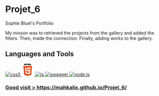 # Projet_6

Sophie Bluel's Portfolio

My misson was to retrieved the projects from the gallery and added the filters. Then, made the connection. 
Finally, adding works to the gallery. 
## Languages and Tools        
<p align="left"> 
<a href="https://developer.mozilla.org/fr/docs/Web/CSS" target="_blank" rel="noreferrer"> <img src="https://upload.wikimedia.org/wikipedia/commons/thumb/d/d5/CSS3_logo_and_wordmark.svg/1452px-CSS3_logo_and_wordmark.svg.png" alt="css3" width="30" height="40"/> </a>
<a href="https://www.w3.org/html/" target="_blank" rel="noreferrer"> <img src="https://raw.githubusercontent.com/devicons/devicon/master/icons/html5/html5-original-wordmark.svg" alt="html5" width="40" height="40"/> </a> 
 <a href="https://www.javascript.com/" target="_blank" rel="noreferrer"> <img src="https://upload.wikimedia.org/wikipedia/commons/thumb/d/d4/Javascript-shield.svg/1200px-Javascript-shield.svg.png" alt="js" width="30" height="40"/> 
  <a href="https://swagger.io/" target="_blank" rel="noreferrer"> <img src="https://upload.wikimedia.org/wikipedia/commons/a/ab/Swagger-logo.png" alt="swagger" width="35" height="35"/>
  <a href="https://nodejs.org/en" target="_blank" rel="noreferrer"> <img src="https://cdn-icons-png.flaticon.com/512/5968/5968322.png" alt="node.js" width="35" height="35"/> 
</p>


### Good visit >  https://mahkalix.github.io/Projet_6/
